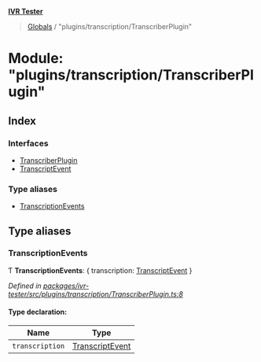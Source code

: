 **[IVR Tester](../README.md)**

> [Globals](../README.md) / "plugins/transcription/TranscriberPlugin"

# Module: "plugins/transcription/TranscriberPlugin"

## Index

### Interfaces

* [TranscriberPlugin](../interfaces/_plugins_transcription_transcriberplugin_.transcriberplugin.md)
* [TranscriptEvent](../interfaces/_plugins_transcription_transcriberplugin_.transcriptevent.md)

### Type aliases

* [TranscriptionEvents](_plugins_transcription_transcriberplugin_.md#transcriptionevents)

## Type aliases

### TranscriptionEvents

Ƭ  **TranscriptionEvents**: { transcription: [TranscriptEvent](../interfaces/_plugins_transcription_transcriberplugin_.transcriptevent.md)  }

*Defined in [packages/ivr-tester/src/plugins/transcription/TranscriberPlugin.ts:8](https://github.com/SketchingDev/ivr-tester/blob/1691bd9/packages/ivr-tester/src/plugins/transcription/TranscriberPlugin.ts#L8)*

#### Type declaration:

Name | Type |
------ | ------ |
`transcription` | [TranscriptEvent](../interfaces/_plugins_transcription_transcriberplugin_.transcriptevent.md) |
